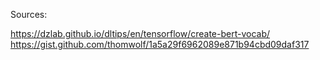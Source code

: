 Sources:

https://dzlab.github.io/dltips/en/tensorflow/create-bert-vocab/
https://gist.github.com/thomwolf/1a5a29f6962089e871b94cbd09daf317
